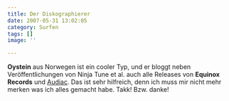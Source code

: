 ```yaml
---
title: Der Diskographierer
date: 2007-05-31 13:02:05
category: Surfen
tags: []
image: ''

---
```


**Oystein** aus Norwegen ist ein cooler Typ, und er bloggt neben Veröffentlichungen von Ninja Tune et al. auch alle Releases von **Equinox Records** und [Audiac](http://www.timec.net/ninjatune/index.php/Audiac). Das ist sehr hilfreich, denn ich muss mir nicht mehr merken was ich alles gemacht habe. Takk! Bzw. danke!
